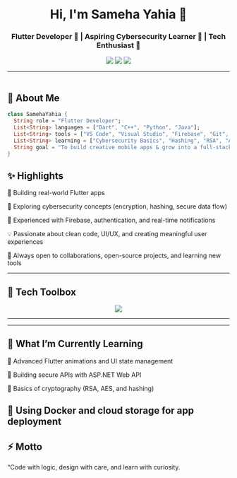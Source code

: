 <h1 align="center">Hi, I'm Sameha Yahia 👋</h1>
<h3 align="center">Flutter Developer 💙 | Aspiring Cybersecurity Learner 🔐 | Tech Enthusiast 🚀</h3>

<p align="center">
  <a href="https://linkedin.com/in/sameha-yahia"><img src="https://img.shields.io/badge/Sameha%20Yahia-0077B5?style=for-the-badge&logo=linkedin&logoColor=white" /></a>
  <a href="https://github.com/samehayehia"><img src="https://img.shields.io/badge/GitHub-samehayehia-black?style=for-the-badge&logo=github&logoColor=white" /></a>
  <a href="mailto:samehayehia02@gmail.com"><img src="https://img.shields.io/badge/Email-samehayehia%40gmail.com-red?style=for-the-badge&logo=gmail&logoColor=white" /></a>
</p>

---

<img src="https://media.giphy.com/media/3o7abKhOpu0NwenH3O/giphy.gif" width="100%" height="3px" />

## 🚀 About Me

```dart
class SamehaYahia {
  String role = "Flutter Developer";
  List<String> languages = ["Dart", "C++", "Python", "Java"];
  List<String> tools = ["VS Code", "Visual Studio", "Firebase", "Git", "Postman"];
  List<String> learning = ["Cybersecurity Basics", "Hashing", "RSA", "AES"];
  String goal = "To build creative mobile apps & grow into a full-stack Flutter developer.";
}

```
## ✨ Highlights

📱 Building real-world Flutter apps 

🔐 Exploring cybersecurity concepts (encryption, hashing, secure data flow)

💾 Experienced with Firebase, authentication, and real-time notifications

💡 Passionate about clean code, UI/UX, and creating meaningful user experiences

💬 Always open to collaborations, open-source projects, and learning new tools

---

## 🧰 Tech Toolbox

<p align="center"> <img src="https://skillicons.dev/icons?i=flutter,dart,python,java,git,github,vscode,visualstudio,androidstudio,firebase,postman,figma" /> </p>

---

---

## 🧠 What I’m Currently Learning

🔹 Advanced Flutter animations and UI state management

🔹 Building secure APIs with ASP.NET Web API

🔹 Basics of cryptography (RSA, AES, and hashing)

🔹 Using Docker and cloud storage for app deployment
---



## ⚡️ Motto

“Code with logic, design with care, and learn with curiosity.


